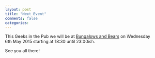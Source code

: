 ```yaml
---
layout: post
title: "Next Event"
comments: false
categories:
---
```

This Geeks in the Pub we will be at [Bungalows and Bears](http://www.bungalowsandbears.com/#) on Wednesday 6th May 2015 starting at 18:30 until 23:00ish.

See you all there!
